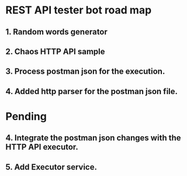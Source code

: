 
# REST API tester bot road map
## 1. Random words generator
## 2. Chaos HTTP API sample 
## 3. Process postman json for the execution.
## 4. Added http parser for the postman json file.

# Pending

## 4. Integrate the postman json changes with the HTTP API executor.
## 5. Add Executor service.